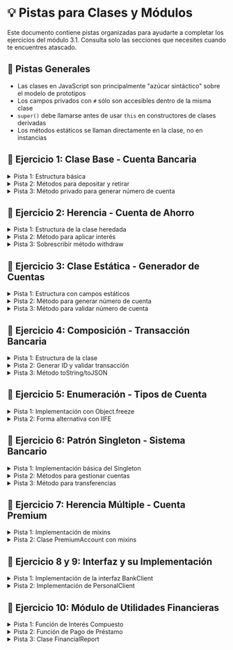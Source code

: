 # 💡 Pistas para Clases y Módulos

Este documento contiene pistas organizadas para ayudarte a completar los ejercicios del módulo 3.1. Consulta solo las secciones que necesites cuando te encuentres atascado.

## 🔑 Pistas Generales

- Las clases en JavaScript son principalmente "azúcar sintáctico" sobre el modelo de prototipos
- Los campos privados con `#` sólo son accesibles dentro de la misma clase
- `super()` debe llamarse antes de usar `this` en constructores de clases derivadas
- Los métodos estáticos se llaman directamente en la clase, no en instancias

## 📝 Ejercicio 1: Clase Base - Cuenta Bancaria

<details>
<summary>Pista 1: Estructura básica</summary>

```javascript
export class BankAccount {
  #balance = 0;
  #accountNumber;
  
  constructor(accountHolder, initialBalance = 0) {
    this.accountHolder = accountHolder;
    this.#balance = initialBalance;
    this.#accountNumber = this.#generateAccountNumber();
  }
  
  get balance() {
    return this.#balance;
  }
  
  get accountNumber() {
    return this.#accountNumber;
  }
  
  // Métodos...
}
```
</details>

<details>
<summary>Pista 2: Métodos para depositar y retirar</summary>

```javascript
deposit(amount) {
  // Validar que amount sea un número positivo
  if (typeof amount !== 'number' || amount <= 0) {
    throw new Error('Invalid deposit amount');
  }
  
  this.#balance += amount;
  return this.#balance;
}

withdraw(amount) {
  // Validar que amount sea un número positivo y no exceda el saldo
  if (typeof amount !== 'number' || amount <= 0) {
    throw new Error('Invalid withdrawal amount');
  }
  
  if (amount > this.#balance) {
    throw new Error('Insufficient funds');
  }
  
  this.#balance -= amount;
  return this.#balance;
}
```
</details>

<details>
<summary>Pista 3: Método privado para generar número de cuenta</summary>

```javascript
#generateAccountNumber() {
  return 'AC' + Math.floor(Math.random() * 1000000).toString().padStart(6, '0');
}
```
</details>

## 📝 Ejercicio 2: Herencia - Cuenta de Ahorro

<details>
<summary>Pista 1: Estructura de la clase heredada</summary>

```javascript
export class SavingsAccount extends BankAccount {
  #interestRate;
  
  constructor(accountHolder, initialBalance = 0, interestRate = 0.01) {
    super(accountHolder, initialBalance);
    this.#interestRate = interestRate;
  }
  
  get interestRate() {
    return this.#interestRate;
  }
  
  // Métodos adicionales...
}
```
</details>

<details>
<summary>Pista 2: Método para aplicar interés</summary>

```javascript
applyInterest() {
  const interest = this.balance * this.#interestRate;
  return this.deposit(interest);
}
```
</details>

<details>
<summary>Pista 3: Sobrescribir método withdraw</summary>

```javascript
withdraw(amount) {
  // Podemos añadir validaciones adicionales antes de llamar al método de la clase padre
  if (this.balance - amount < 100) {
    throw new Error('Savings account must maintain a minimum balance of 100');
  }
  
  // Llamar al método de la clase padre
  return super.withdraw(amount);
}
```
</details>

## 📝 Ejercicio 3: Clase Estática - Generador de Cuentas

<details>
<summary>Pista 1: Estructura con campos estáticos</summary>

```javascript
export class AccountGenerator {
  static PREFIX = 'AC';
  static LENGTH = 8;
  
  // Métodos estáticos...
}
```
</details>

<details>
<summary>Pista 2: Método para generar número de cuenta</summary>

```javascript
static generateAccountNumber() {
  const randomPart = Math.floor(Math.random() * Math.pow(10, this.LENGTH - 2));
  return this.PREFIX + randomPart.toString().padStart(this.LENGTH - 2, '0');
}
```
</details>

<details>
<summary>Pista 3: Método para validar número de cuenta</summary>

```javascript
static validateAccountNumber(accountNumber) {
  if (!accountNumber || typeof accountNumber !== 'string') {
    return false;
  }
  
  // Verificar que comience con el prefijo correcto
  if (!accountNumber.startsWith(this.PREFIX)) {
    return false;
  }
  
  // Verificar longitud
  if (accountNumber.length !== this.LENGTH) {
    return false;
  }
  
  // Verificar que el resto sean dígitos
  const numericPart = accountNumber.substring(this.PREFIX.length);
  return /^\d+$/.test(numericPart);
}
```
</details>

## 📝 Ejercicio 4: Composición - Transacción Bancaria

<details>
<summary>Pista 1: Estructura de la clase</summary>

```javascript
export class Transaction {
  constructor(sourceAccount, targetAccount, amount, date = new Date()) {
    this.id = this.#generateTransactionId();
    this.sourceAccount = sourceAccount;
    this.targetAccount = targetAccount;
    this.amount = amount;
    this.date = date;
    this.status = 'pending'; // pending, completed, failed
  }
  
  // Métodos...
}
```
</details>

<details>
<summary>Pista 2: Generar ID y validar transacción</summary>

```javascript
#generateTransactionId() {
  return 'TX' + Date.now() + Math.floor(Math.random() * 1000);
}

validate() {
  // Verificar que amount sea positivo
  if (this.amount <= 0) {
    return { valid: false, reason: 'Invalid amount' };
  }
  
  // Verificar que sourceAccount tenga fondos suficientes
  if (this.sourceAccount.balance < this.amount) {
    return { valid: false, reason: 'Insufficient funds' };
  }
  
  // Verificar que las cuentas existan y sean diferentes
  if (!this.sourceAccount || !this.targetAccount) {
    return { valid: false, reason: 'Invalid accounts' };
  }
  
  if (this.sourceAccount.accountNumber === this.targetAccount.accountNumber) {
    return { valid: false, reason: 'Source and target accounts must be different' };
  }
  
  return { valid: true };
}
```
</details>

<details>
<summary>Pista 3: Método toString/toJSON</summary>

```javascript
toString() {
  return `Transaction ${this.id}: ${this.amount} from ${this.sourceAccount.accountNumber} to ${this.targetAccount.accountNumber} (${this.status})`;
}

toJSON() {
  return {
    id: this.id,
    sourceAccountNumber: this.sourceAccount.accountNumber,
    targetAccountNumber: this.targetAccount.accountNumber,
    amount: this.amount,
    status: this.status,
    date: this.date.toISOString()
  };
}
```
</details>

## 📝 Ejercicio 5: Enumeración - Tipos de Cuenta

<details>
<summary>Pista 1: Implementación con Object.freeze</summary>

```javascript
export const AccountType = Object.freeze({
  CHECKING: 'checking',
  SAVINGS: 'savings',
  INVESTMENT: 'investment',
  
  isValid(type) {
    return Object.values(this).includes(type) && typeof type === 'string';
  },
  
  getDescription(type) {
    const descriptions = {
      [this.CHECKING]: 'Everyday banking account for regular transactions',
      [this.SAVINGS]: 'Account for building savings with interest',
      [this.INVESTMENT]: 'Account for growing wealth through investments'
    };
    
    return descriptions[type] || 'Unknown account type';
  }
});
```
</details>

<details>
<summary>Pista 2: Forma alternativa con IIFE</summary>

```javascript
export const AccountType = (function() {
  const types = {
    CHECKING: 'checking',
    SAVINGS: 'savings',
    INVESTMENT: 'investment'
  };
  
  return Object.freeze({
    ...types,
    
    isValid(type) {
      return Object.values(types).includes(type);
    },
    
    getDescription(type) {
      const descriptions = {
        [types.CHECKING]: 'Everyday banking account for regular transactions',
        [types.SAVINGS]: 'Account for building savings with interest',
        [types.INVESTMENT]: 'Account for growing wealth through investments'
      };
      
      return descriptions[type] || 'Unknown account type';
    }
  });
})();
```
</details>

## 📝 Ejercicio 6: Patrón Singleton - Sistema Bancario

<details>
<summary>Pista 1: Implementación básica del Singleton</summary>

```javascript
export class BankSystem {
  static #instance = null;
  #accounts = [];
  #transactions = [];
  
  constructor() {
    // Evitar instanciación directa
    if (BankSystem.#instance) {
      throw new Error('BankSystem is a singleton, use getInstance()');
    }
    
    BankSystem.#instance = this;
  }
  
  static getInstance() {
    if (!BankSystem.#instance) {
      BankSystem.#instance = new BankSystem();
    }
    return BankSystem.#instance;
  }
  
  // Métodos...
}
```
</details>

<details>
<summary>Pista 2: Métodos para gestionar cuentas</summary>

```javascript
addAccount(account) {
  if (!(account instanceof BankAccount)) {
    throw new Error('Invalid account object');
  }
  
  // Verificar que la cuenta no exista ya
  if (this.#accounts.some(a => a.accountNumber === account.accountNumber)) {
    throw new Error('Account already exists');
  }
  
  this.#accounts.push(account);
  return account;
}

getAccount(accountNumber) {
  return this.#accounts.find(account => account.accountNumber === accountNumber);
}

listAccounts() {
  return [...this.#accounts]; // Devolver copia para evitar modificaciones directas
}
```
</details>

<details>
<summary>Pista 3: Método para transferencias</summary>

```javascript
transfer(sourceAccountNumber, targetAccountNumber, amount) {
  const sourceAccount = this.getAccount(sourceAccountNumber);
  const targetAccount = this.getAccount(targetAccountNumber);
  
  if (!sourceAccount || !targetAccount) {
    throw new Error('One or both accounts not found');
  }
  
  const transaction = new Transaction(sourceAccount, targetAccount, amount);
  const validation = transaction.validate();
  
  if (!validation.valid) {
    transaction.status = 'failed';
    this.#transactions.push(transaction);
    throw new Error(`Transaction failed: ${validation.reason}`);
  }
  
  // Ejecutar la transferencia
  sourceAccount.withdraw(amount);
  targetAccount.deposit(amount);
  
  transaction.status = 'completed';
  this.#transactions.push(transaction);
  
  return transaction;
}
```
</details>

## 📝 Ejercicio 7: Herencia Múltiple - Cuenta Premium

<details>
<summary>Pista 1: Implementación de mixins</summary>

```javascript
export const InvestmentMixin = {
  invest(amount, instrument) {
    if (amount > this.balance) {
      throw new Error('Insufficient funds for investment');
    }
    
    this.withdraw(amount);
    this.investments = this.investments || [];
    this.investments.push({
      amount,
      instrument,
      date: new Date()
    });
    
    return this.investments;
  },
  
  calculateReturns() {
    if (!this.investments || this.investments.length === 0) {
      return 0;
    }
    
    return this.investments.reduce((total, inv) => {
      // Cálculo simplificado, en un caso real sería más complejo
      const rate = inv.instrument === 'stocks' ? 0.08 : 0.05;
      return total + (inv.amount * rate);
    }, 0);
  }
};

export const RewardsMixin = {
  initializeRewards() {
    this.rewardPoints = 0;
  },
  
  addRewardPoints(amount) {
    // Por cada $10 gastados, 1 punto
    const points = Math.floor(amount / 10);
    this.rewardPoints = (this.rewardPoints || 0) + points;
    return this.rewardPoints;
  },
  
  redeemPoints(points) {
    if (!this.rewardPoints || points > this.rewardPoints) {
      throw new Error('Insufficient reward points');
    }
    
    this.rewardPoints -= points;
    // Convertimos puntos a dinero (1 punto = $0.01)
    const cashback = points * 0.01;
    this.deposit(cashback);
    
    return {
      remainingPoints: this.rewardPoints,
      cashbackAmount: cashback
    };
  }
};
```
</details>

<details>
<summary>Pista 2: Clase PremiumAccount con mixins</summary>

```javascript
export class PremiumAccount extends SavingsAccount {
  constructor(accountHolder, initialBalance = 1000, interestRate = 0.02) {
    super(accountHolder, initialBalance, interestRate);
    
    // Inicializar propiedades de los mixins
    this.investments = [];
    this.rewardPoints = 0;
    
    // Copiar métodos de los mixins a esta instancia
    Object.assign(this, InvestmentMixin, RewardsMixin);
  }
  
  // Sobrescribir el método deposit para añadir puntos automáticamente
  deposit(amount) {
    // Llamar al método original
    const newBalance = super.deposit(amount);
    
    // Añadir puntos si el mixin está inicializado
    if (typeof this.addRewardPoints === 'function') {
      this.addRewardPoints(amount);
    }
    
    return newBalance;
  }
  
  // Método específico de PremiumAccount
  getAccountSummary() {
    return {
      accountHolder: this.accountHolder,
      accountNumber: this.accountNumber,
      balance: this.balance,
      interestRate: this.interestRate,
      investments: this.investments,
      rewardPoints: this.rewardPoints
    };
  }
}
```
</details>

## 📝 Ejercicio 8 y 9: Interfaz y su Implementación

<details>
<summary>Pista 1: Implementación de la interfaz BankClient</summary>

La implementación está ya bastante completa en el archivo start.js. La clave está en usar validación en tiempo de ejecución en el constructor para asegurar que las subclases implementen los métodos requeridos.

```javascript
export class BankClient {
  constructor() {
    // Asegurar que esta clase no se instancia directamente
    if (this.constructor === BankClient) {
      throw new Error('BankClient is an abstract class and cannot be instantiated directly');
    }
    
    // Verificar que los métodos requeridos estén implementados
    const requiredMethods = ['getName', 'getIdentification', 'getContactInfo'];
    for (const method of requiredMethods) {
      if (typeof this[method] !== 'function') {
        throw new Error(`BankClient subclass must implement ${method}() method`);
      }
    }
  }
  
  // Métodos que deben ser implementados por subclases
  getName() { throw new Error('Method not implemented'); }
  getIdentification() { throw new Error('Method not implemented'); }
  getContactInfo() { throw new Error('Method not implemented'); }
}
```
</details>

<details>
<summary>Pista 2: Implementación de PersonalClient</summary>

```javascript
export class PersonalClient extends BankClient {
  constructor(firstName, lastName, idNumber, email, phone) {
    super(); // Llamar para hacer validaciones
    
    this.firstName = firstName;
    this.lastName = lastName;
    this.idNumber = idNumber;
    this.contactInfo = { email, phone };
    this.accounts = [];
  }
  
  getName() {
    return `${this.firstName} ${this.lastName}`;
  }
  
  getIdentification() {
    return this.idNumber;
  }
  
  getContactInfo() {
    return this.contactInfo;
  }
  
  // Métodos adicionales específicos
  addAccount(account) {
    if (account.accountHolder !== this.getName()) {
      throw new Error('Account holder name does not match client name');
    }
    
    this.accounts.push(account);
    return this.accounts.length;
  }
  
  getAccounts() {
    return [...this.accounts];
  }
}
```
</details>

## 📝 Ejercicio 10: Módulo de Utilidades Financieras

<details>
<summary>Pista 1: Función de Interés Compuesto</summary>

```javascript
export function calculateCompoundInterest(principal, rate, time, frequency = 1) {
  // Validar parámetros
  if (
    typeof principal !== 'number' || principal <= 0 ||
    typeof rate !== 'number' || rate < 0 ||
    typeof time !== 'number' || time <= 0 ||
    typeof frequency !== 'number' || frequency <= 0
  ) {
    throw new Error('Invalid parameters for compound interest calculation');
  }
  
  // Fórmula de interés compuesto: P * (1 + r/n)^(n*t)
  const amount = principal * Math.pow(1 + (rate / (frequency * 100)), frequency * time);
  const interest = amount - principal;
  
  return {
    principal,
    rate,
    time,
    frequency,
    amount,
    interest
  };
}
```
</details>

<details>
<summary>Pista 2: Función de Pago de Préstamo</summary>

```javascript
export function calculateLoanPayment(principal, rate, time) {
  // Validar parámetros
  if (
    typeof principal !== 'number' || principal <= 0 ||
    typeof rate !== 'number' || rate <= 0 ||
    typeof time !== 'number' || time <= 0
  ) {
    throw new Error('Invalid parameters for loan payment calculation');
  }
  
  // Convertir tasa anual a tasa mensual
  const monthlyRate = rate / 1200; // rate% por año a decimal por mes
  const numberOfPayments = time * 12; // time en años a meses
  
  // Fórmula para pago mensual: P * r * (1+r)^n / ((1+r)^n - 1)
  const monthlyPayment = 
    principal * 
    monthlyRate * 
    Math.pow(1 + monthlyRate, numberOfPayments) / 
    (Math.pow(1 + monthlyRate, numberOfPayments) - 1);
  
  const totalPayment = monthlyPayment * numberOfPayments;
  const totalInterest = totalPayment - principal;
  
  return {
    principal,
    rate,
    time,
    monthlyPayment,
    totalPayment,
    totalInterest,
    numberOfPayments
  };
}
```
</details>

<details>
<summary>Pista 3: Clase FinancialReport</summary>

```javascript
export class FinancialReport {
  constructor(title, date = new Date()) {
    this.title = title;
    this.date = date;
    this.sections = [];
  }
  
  addSection(title, data) {
    this.sections.push({ title, data });
    return this;
  }
  
  generateTextReport() {
    let report = `=== ${this.title} ===\n`;
    report += `Date: ${this.date.toLocaleDateString()}\n\n`;
    
    this.sections.forEach(section => {
      report += `--- ${section.title} ---\n`;
      
      if (Array.isArray(section.data)) {
        section.data.forEach(item => {
          report += `* ${JSON.stringify(item)}\n`;
        });
      } else {
        report += JSON.stringify(section.data, null, 2) + '\n';
      }
      
      report += '\n';
    });
    
    return report;
  }
  
  generateHTMLReport() {
    let html = `<h1>${this.title}</h1>`;
    html += `<p>Date: ${this.date.toLocaleDateString()}</p>`;
    
    this.sections.forEach(section => {
      html += `<h2>${section.title}</h2>`;
      
      if (Array.isArray(section.data)) {
        html += '<ul>';
        section.data.forEach(item => {
          html += `<li>${JSON.stringify(item)}</li>`;
        });
        html += '</ul>';
      } else {
        html += `<pre>${JSON.stringify(section.data, null, 2)}</pre>`;
      }
    });
    
    return html;
  }
}
```
</details>

